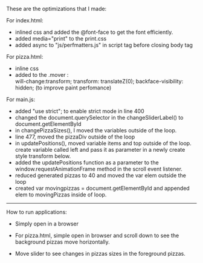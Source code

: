 These are the optimizations that I made:

For index.html:

- inlined css and added the @font-face to get the font efficiently.
- added media="print" to the print.css
- added  async to "js/perfmatters.js" in script tag before closing body tag


For pizza.html:
- inline css
- added to the .mover :   
	will-change:transform;
    transform: translateZ(0);
    backface-visibility: hidden;
	(to improve paint perfomance)

For main.js:
- added "use strict"; to enable strict mode in line 400
- changed the document.querySelector in the changeSliderLabel() to document.getElementById
- in changePizzaSizes(), I moved the variables outside of the loop.
- line 477, moved the pizzaDiv outside of the loop
- in updatePositions(), moved variable items and top outside of the loop. create variable called left and pass it as parameter in a newly create style transform below.
- added the updatePositions function as a parameter to the window.requestAnimationFrame method in the scroll event listener.
- reduced generated pizzas to 40 and moved the var elem outside the loop
- created var movingpizzas = document.getElementById and appended elem to movingPizzas inside of loop.

------------------------
How to run applications:

- Simply open in a browser

- For pizza.html, simple open in browser and scroll down to see the background pizzas move horizontally.
- Move slider to see changes in pizzas sizes in the foreground pizzas.
